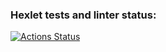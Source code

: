 ### Hexlet tests and linter status:
[![Actions Status](https://github.com/altay1734/frontend-project-lvl2/workflows/hexlet-check/badge.svg)](https://github.com/altay1734/frontend-project-lvl2/actions)